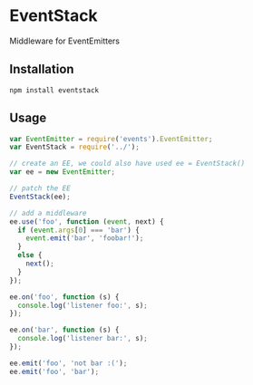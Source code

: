# EventStack

Middleware for EventEmitters

## Installation

    npm install eventstack

## Usage

```javascript
var EventEmitter = require('events').EventEmitter;
var EventStack = require('../');

// create an EE, we could also have used ee = EventStack()
var ee = new EventEmitter;

// patch the EE
EventStack(ee);

// add a middleware
ee.use('foo', function (event, next) {
  if (event.args[0] === 'bar') {
    event.emit('bar', 'foobar!');
  }
  else {
    next();
  }
});

ee.on('foo', function (s) {
  console.log('listener foo:', s);
});

ee.on('bar', function (s) {
  console.log('listener bar:', s);
});

ee.emit('foo', 'not bar :(');
ee.emit('foo', 'bar');

```
